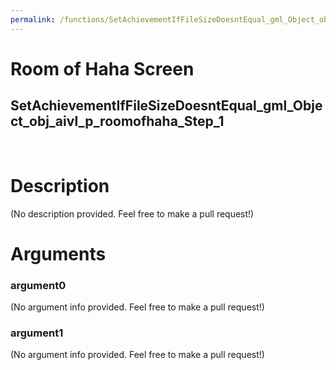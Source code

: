 ```yaml
---
permalink: /functions/SetAchievementIfFileSizeDoesntEqual_gml_Object_obj_aivl_p_roomofhaha_Step_1
---
```

# Room of Haha Screen  
## SetAchievementIfFileSizeDoesntEqual_gml_Object_obj_aivl_p_roomofhaha_Step_1  
&nbsp;  
# Description  
(No description provided. Feel free to make a pull request!) 
&nbsp;  
# Arguments
### argument0
(No argument info provided. Feel free to make a pull request!)
&nbsp;  
### argument1
(No argument info provided. Feel free to make a pull request!)
&nbsp;  


